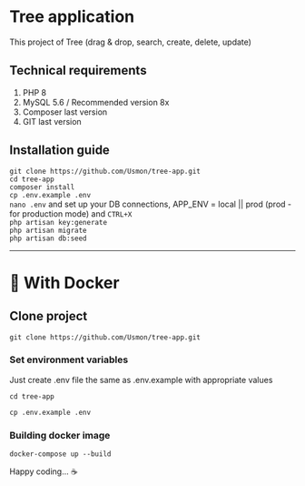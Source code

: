 # Tree application

This project of Tree (drag & drop, search, create, delete, update)

## Technical requirements
1. PHP 8
2. MySQL 5.6 / Recommended version 8x
3. Composer last version
4. GIT last version

## Installation guide
```git clone https://github.com/Usmon/tree-app.git``` <br>
```cd tree-app``` <br>
```composer install``` <br>
```cp .env.example .env``` <br>
```nano .env``` and set up your DB connections, APP_ENV = local || prod (prod - for production mode) and ```CTRL+X``` <br>
```php artisan key:generate``` <br>
```php artisan migrate``` <br>
```php artisan db:seed``` <br>
 
---

# 🐳 With Docker

## Clone project
```
git clone https://github.com/Usmon/tree-app.git
```
### Set environment variables
Just create .env file the same as .env.example with appropriate values
```
cd tree-app
```
```
cp .env.example .env
```
### Building docker image

```
docker-compose up --build
```


Happy coding... ☕️
